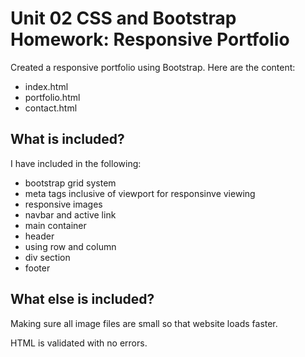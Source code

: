 # Unit 02 CSS and Bootstrap Homework: Responsive Portfolio

Created a responsive portfolio using Bootstrap. Here are the content:
* index.html
* portfolio.html
* contact.html

## What is included?

I have included in the following:

* bootstrap grid system
* meta tags inclusive of viewport for responsinve viewing
* responsive images
* navbar and active link
* main container
* header
* using row and column
* div section
* footer

## What else is included?

Making sure all image files are small so that website loads faster.

HTML is validated with no errors.